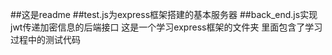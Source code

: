 ##这是readme
##test.js为express框架搭建的基本服务器 
##back_end.js实现jwt传递加密信息的后端接口
这是一个学习express框架的文件夹
里面包含了学习过程中的测试代码